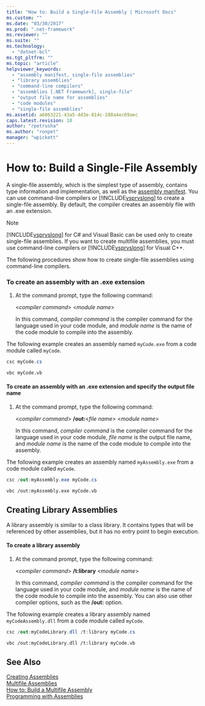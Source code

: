 ```yaml
---
title: "How to: Build a Single-File Assembly | Microsoft Docs"
ms.custom: ""
ms.date: "03/30/2017"
ms.prod: ".net-framework"
ms.reviewer: ""
ms.suite: ""
ms.technology: 
  - "dotnet-bcl"
ms.tgt_pltfrm: ""
ms.topic: "article"
helpviewer_keywords: 
  - "assembly manifest, single-file assemblies"
  - "library assemblies"
  - "command-line compilers"
  - "assemblies [.NET Framework], single-file"
  - "output file name for assemblies"
  - "code modules"
  - "single-file assemblies"
ms.assetid: a6063221-43a5-4d3e-814c-288a4ec69aec
caps.latest.revision: 10
author: "rpetrusha"
ms.author: "ronpet"
manager: "wpickett"
---
```

# How to: Build a Single-File Assembly
A single-file assembly, which is the simplest type of assembly, contains type information and implementation, as well as the [assembly manifest](../../../docs/framework/app-domains/assembly-manifest.md). You can use command-line compilers or [!INCLUDE[vsprvslong](../../../includes/vsprvslong-md.md)] to create a single-file assembly. By default, the compiler creates an assembly file with an .exe extension.  
  
> [!NOTE]
>  [!INCLUDE[vsprvslong](../../../includes/vsprvslong-md.md)] for C# and Visual Basic can be used only to create single-file assemblies. If you want to create multifile assemblies, you must use command-line compilers or [!INCLUDE[vsprvslong](../../../includes/vsprvslong-md.md)] for Visual C++.  
  
 The following procedures show how to create single-file assemblies using command-line compilers.  
  
### To create an assembly with an .exe extension  
  
1.  At the command prompt, type the following command:  
  
     \<*compiler command*> \<*module name*>  
  
     In this command, *compiler command* is the compiler command for the language used in your code module, and *module name* is the name of the code module to compile into the assembly.  
  
 The following example creates an assembly named `myCode.exe` from a code module called `myCode`.  
  
```csharp  
csc myCode.cs  
```  
  
```vb  
vbc myCode.vb  
```  
  
#### To create an assembly with an .exe extension and specify the output file name  
  
1.  At the command prompt, type the following command:  
  
     \<*compiler command*> **/out:**\<*file name*> \<*module name*>  
  
     In this command, *compiler command* is the compiler command for the language used in your code module, *file name* is the output file name, and *module name* is the name of the code module to compile into the assembly.  
  
 The following example creates an assembly named `myAssembly.exe` from a code module called `myCode`.  
  
```csharp  
csc /out:myAssembly.exe myCode.cs  
```  
  
```vb  
vbc /out:myAssembly.exe myCode.vb  
```  
  
## Creating Library Assemblies  
 A library assembly is similar to a class library. It contains types that will be referenced by other assemblies, but it has no entry point to begin execution.  
  
#### To create a library assembly  
  
1.  At the command prompt, type the following command:  
  
     \<*compiler command*> **/t:library** \<*module name*>  
  
     In this command, *compiler command* is the compiler command for the language used in your code module, and *module name* is the name of the code module to compile into the assembly. You can also use other compiler options, such as the **/out:** option.  
  
 The following example creates a library assembly named `myCodeAssembly.dll` from a code module called `myCode`.  
  
```csharp  
csc /out:myCodeLibrary.dll /t:library myCode.cs  
```  
  
```vb  
vbc /out:myCodeLibrary.dll /t:library myCode.vb  
```  
  
## See Also  
 [Creating Assemblies](../../../docs/framework/app-domains/create-assemblies.md)   
 [Multifile Assemblies](../../../docs/framework/app-domains/multifile-assemblies.md)   
 [How to: Build a Multifile Assembly](../../../docs/framework/app-domains/how-to-build-a-multifile-assembly.md)   
 [Programming with Assemblies](../../../docs/framework/app-domains/programming-with-assemblies.md)